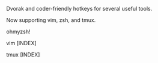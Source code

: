 Dvorak and coder-friendly hotkeys for several useful tools.

Now supporting vim, zsh, and tmux.

ohmyzsh!

vim
[INDEX]

tmux
[INDEX]
